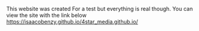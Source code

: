 This website was created For a test but everything is real though.
You can view the site with the link below
https://isaacobenzy.github.io/4star_media.github.io/
